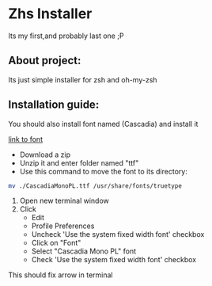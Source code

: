 # Zhs Installer

Its my first,and probably last one ;P
## About project:
Its just simple installer for zsh and oh-my-zsh 

## Installation guide:
You should also install font named (Cascadia) and install it

[link to font](https://github.com/microsoft/cascadia-code/releases "Cascadia font repo")
* Download a zip
* Unzip it and enter folder named "ttf"
* Use this command to move the font to its directory:
```bash
mv ./CascadiaMonoPL.ttf /usr/share/fonts/truetype
```
1. Open new terminal window
2. Click 
    * Edit
    * Profile Preferences
    * Uncheck 'Use the system fixed width font' checkbox
    * Click on "Font"
    * Select "Cascadia Mono PL" font
    * Check 'Use the system fixed width font' checkbox

This should fix arrow in terminal


